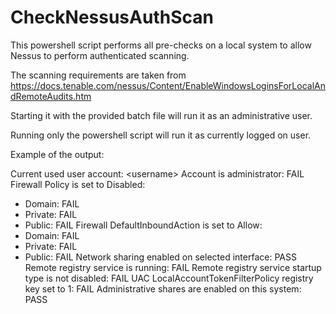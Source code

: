 # CheckNessusAuthScan

This powershell script performs all pre-checks on a local system to allow Nessus to perform authenticated scanning.

The scanning requirements are taken from https://docs.tenable.com/nessus/Content/EnableWindowsLoginsForLocalAndRemoteAudits.htm

Starting it with the provided batch file will run it as an administrative user.

Running only the powershell script will run it as currently logged on user.

Example of the output:

Current used user account: <computername>\<username>
Account is administrator: FAIL
Firewall Policy is set to Disabled: 
+ Domain:	FAIL
+ Private:	FAIL
+ Public:	FAIL
Firewall DefaultInboundAction is set to Allow: 
+ Domain:	FAIL
+ Private:	FAIL
+ Public:	FAIL
Network sharing enabled on selected interface: PASS
Remote registry service is running: FAIL
Remote registry service startup type is not disabled: FAIL
UAC LocalAccountTokenFilterPolicy registry key set to 1: FAIL
Administrative shares are enabled on this system: PASS
